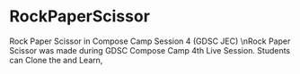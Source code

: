 # RockPaperScissor
Rock Paper Scissor in Compose Camp Session 4 (GDSC JEC)
\nRock Paper Scissor was made during GDSC Compose Camp 4th Live Session.
Students can Clone the and Learn,
